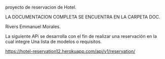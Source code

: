 
proyecto de reservacion de Hotel. 

LA DOCUMENTACION COMPLETA SE ENCUENTRA EN LA CARPETA DOC. 

Rivers Emmanuel Morales.   

La siguiente APi  se desarrolla con el fin de realizar una reservación  en la cual integre  Una lista de modelos o requisitos.

https://hotel-reservation12.herokuapp.com/api/v1/reservation/